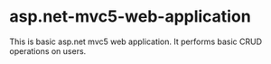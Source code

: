 # asp.net-mvc5-web-application
This is basic asp.net mvc5 web application. It performs basic CRUD operations on users.
